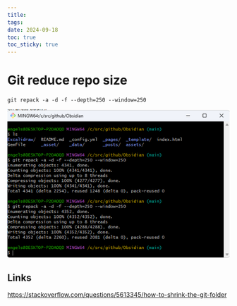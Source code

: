 ```yaml
---
title: 
tags: 
date: 2024-09-18
toc: true
toc_sticky: true
---
```


# Git reduce repo size 

```
git repack -a -d -f --depth=250 --window=250
```

![](../_asset/2024-09-18-git-reduce-size_image_1.png)


## Links 

https://stackoverflow.com/questions/5613345/how-to-shrink-the-git-folder

